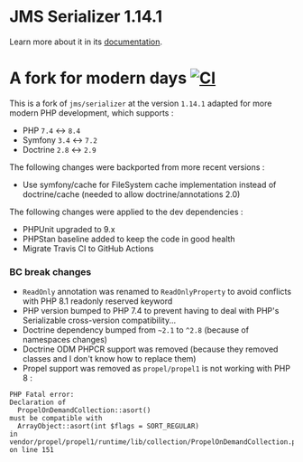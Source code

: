JMS Serializer 1.14.1
==========

Learn more about it in its [documentation](http://jmsyst.com/libs/serializer/1.x).

A fork for modern days [![CI](https://github.com/gammadia/jms-serializer-1.x/actions/workflows/ci.yaml/badge.svg)](https://github.com/gammadia/jms-serializer-1.x/actions/workflows/ci.yaml)
==========

This is a fork of `jms/serializer` at the version `1.14.1` adapted for more modern PHP development, which supports :

* PHP `7.4` <-> `8.4`
* Symfony `3.4` <-> `7.2`
* Doctrine `2.8` <-> `2.9`

The following changes were backported from more recent versions :

* Use symfony/cache for FileSystem cache implementation instead of doctrine/cache (needed to allow doctrine/annotations 2.0)

The following changes were applied to the dev dependencies :

* PHPUnit upgraded to 9.x
* PHPStan baseline added to keep the code in good health
* Migrate Travis CI to GitHub Actions

### BC break changes

* `ReadOnly` annotation was renamed to `ReadOnlyProperty` to avoid conflicts with PHP 8.1 readonly reserved keyword
* PHP version bumped to PHP 7.4 to prevent having to deal with PHP's Serializable cross-version compatibility...
* Doctrine dependency bumped from `~2.1` to `^2.8` (because of namespaces changes)
* Doctrine ODM PHPCR support was removed (because they removed classes and I don't know how to replace them)
* Propel support was removed as `propel/propel1` is not working with PHP 8 :

```
PHP Fatal error:
Declaration of
  PropelOnDemandCollection::asort()
must be compatible with
  ArrayObject::asort(int $flags = SORT_REGULAR)
in vendor/propel/propel1/runtime/lib/collection/PropelOnDemandCollection.php on line 151
```
